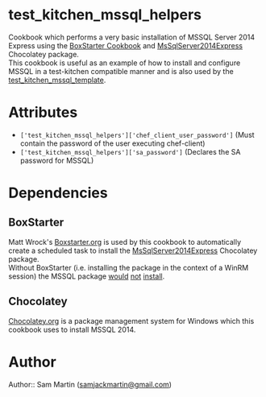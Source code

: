 # test_kitchen_mssql_helpers
Cookbook which performs a very basic installation of MSSQL Server 2014 Express using the [BoxStarter Cookbook](https://github.com/mwrock/boxstarter-cookbook) and [MsSqlServer2014Express](https://chocolatey.org/packages/MsSqlServer2014Express) Chocolatey package.  
This cookbook is useful as an example of how to install and configure MSSQL in a test-kitchen compatible manner and is also used by the [test_kitchen_mssql_template](https://github.com/Sam-Martin/test_kitchen_mssql_template).

# Attributes
* `['test_kitchen_mssql_helpers']['chef_client_user_password']` (Must contain the password of the user executing chef-client)  
* `['test_kitchen_mssql_helpers']['sa_password']` (Declares the SA password for MSSQL)


# Dependencies
## BoxStarter
Matt Wrock's [Boxstarter.org](http://boxstarter.org) is used by this cookbook to automatically create a scheduled task to install the [MsSqlServer2014Express](https://chocolatey.org/packages/MsSqlServer2014Express) Chocolatey package.  
Without BoxStarter (i.e. installing the package in the context of a WinRM session) the MSSQL package [would](http://www.hurryupandwait.io/blog/safely-running-windows-automation-operations-that-typically-fail-over-winrm-or-powershell-remoting
) [not](https://learn.chef.io/manage-a-web-app/windows/configure-sql-server/) [install](http://stackoverflow.com/questions/26523301/powershell-remoting-executing-sql-server-installation-msi-fails).
## Chocolatey
[Chocolatey.org](https://chocolatey.org/) is a package management system for Windows which this cookbook uses to install MSSQL 2014.

# Author

Author:: Sam Martin (<samjackmartin@gmail.com>)